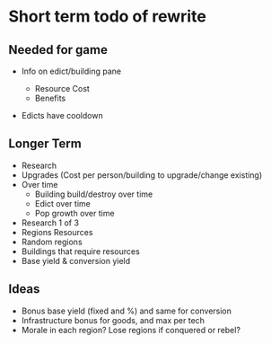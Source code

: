 # Short term todo of rewrite

## Needed for game

- Info on edict/building pane
   - Resource Cost
   - Benefits

- Edicts have cooldown

## Longer Term

- Research
- Upgrades (Cost per person/building to upgrade/change existing)
- Over time
   - Building build/destroy over time
   - Edict over time
   - Pop growth over time
- Research 1 of 3
- Regions Resources
- Random regions
- Buildings that require resources
- Base yield & conversion yield

## Ideas

- Bonus base yield (fixed and %) and same for conversion
- Infrastructure bonus for goods, and max per tech
- Morale in each region? Lose regions if conquered or rebel?
